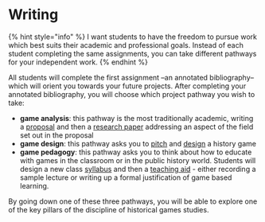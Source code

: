 # Writing

{% hint style="info" %}
I want students to have the freedom to pursue work which best suits their academic and professional goals. Instead of each student completing the same assignments, you can take different pathways for your independent work.&#x20;
{% endhint %}

All students will complete the first assignment –an annotated bibliography– which will orient you towards your future projects. After completing your annotated bibliography, you will choose which project pathway you wish to take:

* **game analysis**: this pathway is the most traditionally academic, writing a [proposal](../process-letters.md) and then a [research paper](3a.-game-research-paper.md) addressing an aspect of the field set out in the proposal&#x20;
* **game design**: this pathway asks you to [pitch](2b.-game-pitch.md) and [design](3b.-game-design-document.md) a history game
* **game pedagogy**: this pathway asks you to think about how to educate with games in the classroom or in the public history world. Students will design a new class [syllabus](2c.-new-course-proposal.md) and then a [teaching aid](3c.-teaching-aid.md) - either recording a sample lecture or writing up a formal justification of game based learning.&#x20;

By going down one of these three pathways, you will be able to explore one of the key pillars of the discipline of historical games studies.&#x20;

